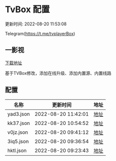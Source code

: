 # TvBox 配置

更新时间: 2022-08-20 11:53:08

Telegram(https://t.me/tvplayerBox)

## 一影视

[下载地址](https://ghproxy.com/https://raw.githubusercontent.com/tv-player/apks/main/live/一影视_1.0.1.apk)

基于TVBox修改，添加在线升级、添加内置源、内置线路


## 配置


|   名称  | 更新时间  |地址  |
|  ----  | ----  |----  |
|  yad3.json | 2022-08-20 11:42:01 |[地址](https://box.okeybox.top/tv/yad3.json) |
|  kk37.json | 2022-08-20 10:54:52 |[地址](https://box.okeybox.top/tv/kk37.json) |
|  v0jz.json | 2022-08-20 09:41:12 |[地址](https://box.okeybox.top/tv/v0jz.json) |
|  3iq5.json | 2022-08-20 09:36:54 |[地址](https://box.okeybox.top/tv/3iq5.json) |
|  hktl.json | 2022-08-20 09:23:43 |[地址](https://box.okeybox.top/tv/hktl.json) |
  
